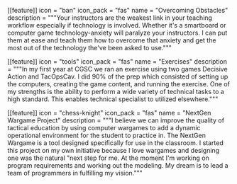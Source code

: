 [[feature]]
  icon = "ban"
  icon_pack = "fas"
  name = "Overcoming Obstacles"
  description = """Your instructors are the weakest link in your teaching workflow especially if technology is involved.  Whether it's a smartboard or computer game technology-anxiety will paralyze your instructors.  I can put them at ease and teach them how to overcome that anxiety and get the most out of the technology the've been asked to use."""

 [[feature]]
  icon = "tools"
  icon_pack = "fas"
  name = "Exercises"
  description = """In my first year at CGSC we ran an exercise using two games Decisive Action and TacOpsCav.  I did 90% of the prep which consisted of setting up the computers, creating the game content, and running the exercise.  One of my strengths is the ability to perform a wide variety of technical tasks to a high standard.  This enables technical specialist to utilized elsewhere."""

  [[feature]]
  icon = "chess-knight"
  icon_pack = "fas"
  name = "NextGen Wargame Project"
  description = """I believe we can improve the quality of tactical education by using computer wargames to add a dynamic operational environment for the student to practice in.  The NextGen Wargame is a tool designed specifically for use in the classroom.  I started this project on my own initiative because I love wargames and designing one was the natural "next step for me.  At the moment I'm working on program requirements and working out the modeling.  My dream is to lead a team of programmers in fulfilling my vision."""